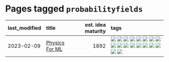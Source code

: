 # Pages tagged `probabilityfields`

|last_modified|title|est. idea maturity|tags
|:---|:---|---:|:---|
|2023-02-09|[Physics For ML](../physics_for_ml.md)|1892|[![](https://img.shields.io/badge/tag-brownianmotion-d5ffe)](../tags/brownianmotion.md) [![](https://img.shields.io/badge/tag-curriculum-a68128)](../tags/curriculum.md) [![](https://img.shields.io/badge/tag-curvature-b4243e)](../tags/curvature.md) [![](https://img.shields.io/badge/tag-education-b7fb0)](../tags/education.md) [![](https://img.shields.io/badge/tag-eigenvectors-b25b5)](../tags/eigenvectors.md) [![](https://img.shields.io/badge/tag-gaugetheory-76bb24)](../tags/gaugetheory.md) [![](https://img.shields.io/badge/tag-grouptheory-496a1)](../tags/grouptheory.md) [![](https://img.shields.io/badge/tag-machinelearning-683f3)](../tags/machinelearning.md) [![](https://img.shields.io/badge/tag-manifolds-96bcc)](../tags/manifolds.md) [![](https://img.shields.io/badge/tag-ode-77485f)](../tags/ode.md) [![](https://img.shields.io/badge/tag-optimization-a9524c)](../tags/optimization.md) [![](https://img.shields.io/badge/tag-pde-e839f4)](../tags/pde.md) [![](https://img.shields.io/badge/tag-physics-b08442)](../tags/physics.md) [![](https://img.shields.io/badge/tag-probabilityfields-e6ab9)](../tags/probabilityfields.md) [![](https://img.shields.io/badge/tag-quantummechanics-abf295)](../tags/quantummechanics.md) [![](https://img.shields.io/badge/tag-relativity-97a75e)](../tags/relativity.md) [![](https://img.shields.io/badge/tag-tensorcalculus-29349d)](../tags/tensorcalculus.md) [![](https://img.shields.io/badge/tag-textbook-50c04b)](../tags/textbook.md)|